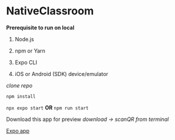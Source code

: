 # NativeClassroom


**Prerequisite to run on local**
  1. Node.js 
  
  2. npm  or Yarn
  
  3. Expo CLI 
  
  4. iOS or Android (SDK) device/emulator
  
*clone repo*

`npm install`
 
`npx expo start`  **OR**  `npm run start`

Download this app for preview  _download -> scanQR from terminal_

[Expo app](https://play.google.com/store/apps/details?id=host.exp.exponent)

